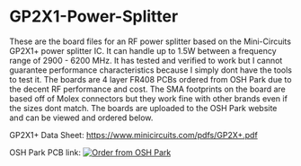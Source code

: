 # GP2X1-Power-Splitter

These are the board files for an RF power splitter based on the Mini-Circuits GP2X1+ power splitter IC. It can handle up to 1.5W between a frequency range of 2900 - 6200 MHz. It has tested and verified to work but I cannot guarantee performance characteristics because I simply dont have the tools to test it. The boards are 4 layer FR408 PCBs ordered from OSH Park due to the decent RF performance and cost. The SMA footprints on the board are based off of Molex connectors but they work fine with other brands even if the sizes dont match. The boards are uploaded to the OSH Park website and can be viewed and ordered below.

GP2X1+ Data Sheet: https://www.minicircuits.com/pdfs/GP2X+.pdf

OSH Park PCB link:
<a href="https://oshpark.com/shared_projects/WrkGxE40"><img src="https://oshpark.com/assets/badge-5b7ec47045b78aef6eb9d83b3bac6b1920de805e9a0c227658eac6e19a045b9c.png" alt="Order from OSH Park"></img></a>
